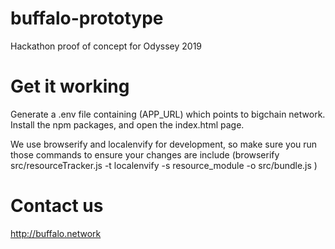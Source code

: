 # buffalo-prototype

Hackathon proof of concept for Odyssey 2019


# Get it working

Generate a .env file containing (APP_URL) which points to bigchain network.
Install the npm packages, and open the index.html page.

We use browserify and localenvify for development, so make sure you run those commands to ensure your changes are include
(browserify src/resourceTracker.js -t localenvify -s resource_module -o src/bundle.js
)

# Contact us
http://buffalo.network

